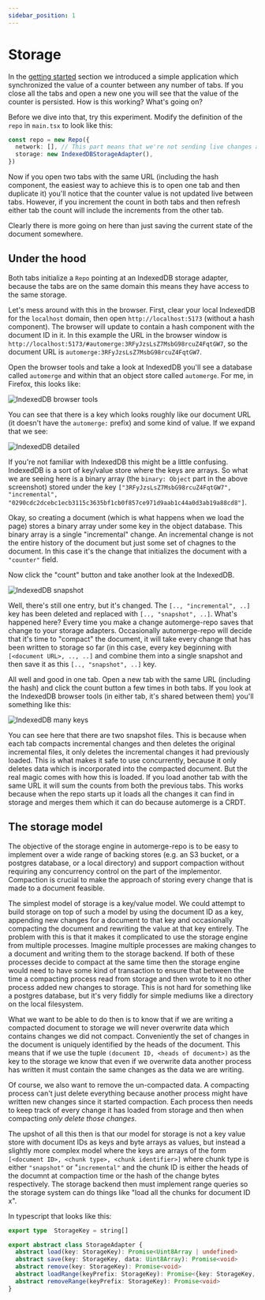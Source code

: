 ```yaml
---
sidebar_position: 1
---
```


# Storage

In the [getting started](../quickstart.md) section we introduced a simple application which synchronized the value of a counter between any number of tabs. If you close all the tabs and open a new one you will see that the value of the counter is persisted. How is this working? What's going on?

Before we dive into that, try this experiment. Modify the definition of the `repo` in `main.tsx` to look like this:

```typescript
const repo = new Repo({
  network: [], // This part means that we're not sending live changes anywhere
  storage: new IndexedDBStorageAdapter(),
})
```

Now if you open two tabs with the same URL (including the hash component, the easiest way to achieve this is to open one tab and then duplicate it) you'll notice that the counter value is not updated live between tabs. However, if you increment the count in both tabs and then refresh either tab the count will include the increments from the other tab.

Clearly there is more going on here than just saving the current state of the document somewhere.

## Under the hood

Both tabs initialize a `Repo` pointing at an IndexedDB storage adapter, because the tabs are on the same domain this means they have access to the same storage. 

Let's mess around with this in the browser. First, clear your local IndexedDB for the `localhost` domain, then open `http://localhost:5173` (without a hash component). The browser will update to contain a hash component with the document ID in it. In this example the URL in the browser window is `http://localhost:5173/#automerge:3RFyJzsLsZ7MsbG98rcuZ4FqtGW7`, so the document URL is `automerge:3RFyJzsLsZ7MsbG98rcuZ4FqtGW7`. 

Open the browser tools and take a look at IndexedDB you'll see a database called `automerge` and within that an object store called `automerge`. For me, in Firefox, this looks like:

![IndexedDB browser tools](./indexeddb-screenshot.png)

You can see that there is a key which looks roughly like our document URL (it doesn't have the `automerge:` prefix) and some kind of value. If we expand that we see:

![IndexedDB detailed](./indexedb-screenshot-detailed.png)

If you're not familiar with IndexedDB this might be a little confusing. IndexedDB is a sort of key/value store where the keys are arrays. So what we are seeing here is a binary array (the `binary: Object` part in the above screenshot) stored under the key `["3RFyJzsLsZ7MsbG98rcuZ4FqtGW7", "incremental", "0290cdc2dcebc1ecb3115c3635bf1cb0f857ce971d9aab1c44a0d3ab19a88cd8"]`.

Okay, so creating a document (which is what happens when we load the page) stores a binary array under some key in the object database. This binary array is a single "incremental" change. An incremental change is not the entire history of the document but just some set of chagnes to the document. In this case it's the change that initializes the document with a `"counter"` field.

Now click the "count" button and take another look at the IndexedDB.

![IndexedDB snapshot](./indexeddb-screenshot-snapshot.png)

Well, there's still one entry, but it's changed. The `[.., "incremental", ..]` key has been deleted and replaced with `[.., "snapshot", ..]`. What's happened here? Every time you make a change automerge-repo saves that change to your storage adapters. Occasionally automerge-repo will decide that it's time to "compact" the document, it will take every change that has been written to storage so far (in this case, every key beginning with `[<document URL>, .., ..]` and combine them into a single snapshot and then save it as this `[.., "snapshot", ..]` key.

All well and good in one tab. Open a new tab with the same URL (including the hash) and click the count button a few times in both tabs. If you look at the IndexedDB browser tools (in either tab, it's shared between them) you'll something like this:

![IndexedDB many keys](./indexeddb-screenshot-manykeys.png)

You can see here that there are two snapshot files. This is because when each tab compacts incremental changes and then deletes the original incremental files, it only deletes the incremental changes it had previously loaded. This is what makes it safe to use concurrently, because it only deletes data which is incorporated into the compacted document. But the real magic comes with how this is loaded. If you load another tab with the same URL it will sum the counts from both the previous tabs. This works because when the repo starts up it loads all the changes it can find in storage and merges them which it can do because automerge is a CRDT.

## The storage model

The objective of the storage engine in automerge-repo is to be easy to implement over a wide range of backing stores (e.g. an S3 bucket, or a postgres database, or a local directory) and support compaction without requiring any concurrency control on the part of the implementor. Compaction is crucial to make the approach of storing every change that is made to a document feasible.

The simplest model of storage is a key/value model. We could attempt to build storage on top of such a model by using the document ID as a key, appending new changes for a document to that key and occasionally compacting the document and rewriting the value at that key entirely. The problem with this is that it makes it complicated to use the storage engine from multiple processes. Imagine multiple processes are making changes to a document and writing them to the storage backend. If both of these processes decide to compact at the same time then the storage engine would need to have some kind of transaction to ensure that between the time a compacting process read from storage and then wrote to it no other process added new changes to storage. This is not hard for something like a postgres database, but it's very fiddly for simple mediums like a directory on the local filesystem. 

What we want to be able to do then is to know that if we are writing a compacted document to storage we will never overwrite data which contains changes we did not compact. Conveniently the set of changes in the document is uniquely identified by the heads of the document. This means that if we use the tuple `(document ID, <heads of document>)` as the key to the storage we know that even if we overwrite data another process has written it must contain the same changes as the data we are writing. 

Of course, we also want to remove the un-compacted data. A compacting process can't just delete everything because another process might have written new changes since it started compaction. Each process then needs to keep track of every change it has loaded from storage and then when compacting _only delete those changes_. 

The upshot of all this then is that our model for storage is not a key value store with document IDs as keys and byte arrays as values, but instead a slightly more complex model where the keys are arrays of the form `[<document ID>, <chunk type>, <chunk identifier>]` where chunk type is either `"snapshot"` or "`incremental"` and the chunk ID is either the heads of the documnt at compaction time or the hash of the change bytes respectively. The storage backend then must implement range queries so the storage system can do things like "load all the chunks for document ID x". 

In typescript that looks like this:

```typescript
export type  StorageKey = string[]

export abstract class StorageAdapter {
  abstract load(key: StorageKey): Promise<Uint8Array | undefined>
  abstract save(key: StorageKey, data: Uint8Array): Promise<void>
  abstract remove(key: StorageKey): Promise<void>
  abstract loadRange(keyPrefix: StorageKey): Promise<{key: StorageKey, data: Uint8Array}[]>
  abstract removeRange(keyPrefix: StorageKey): Promise<void>
}
```
